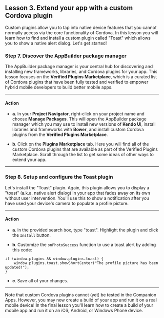 ## Lesson 3. Extend your app with a custom Cordova plugin

Custom plugins allow you to tap into native device features that you cannot normally access via the core functionality of Cordova. In this lesson you will learn how to find and install a custom plugin called "Toast" which allows you to show a native alert dialog. Let's get started!

### Step 7. Discover the AppBuilder package manager

The AppBuilder package manager is your central hub for discovering and installing new frameworks, libraries, and Cordova plugins for your app. This lesson focuses on the **Verified Plugins Marketplace**, which is a curated list of Cordova plugins that have been fully tested and verified to empower hybrid mobile developers to build better mobile apps.

<hr data-action="start" />

#### Action

* **a**. In your **Project Navigator**, right-click on your project name and choose **Manage Packages**. This will open the AppBuilder package manager which you may use to install new versions of **Kendo UI**, install libraries and frameworks with **Bower**, and install custom Cordova plugins from the **Verified Plugins Marketplace**.

* **b**. Click on the **Plugins Marketplace** tab. Here you will find all of the custom Cordova plugins that are available as part of the Verified Plugins Marketplace. Scroll through the list to get some ideas of other ways to extend your app.

<hr data-action="end" />

### Step 8. Setup and configure the Toast plugin

Let's install the "Toast" plugin. Again, this plugin allows you to display a "toast" (a.k.a. native alert dialog) in your app that fades away on its own without user intervention. You'll use this to show a notification after you have used your device's camera to populate a profile picture.

<hr data-action="start" />

#### Action

* **a**. In the provided search box, type "toast". Highlight the plugin and click the `Install` button.

* **b**. Customize the `onPhotoSuccess` function to use a toast alert by adding this code:

```
if (window.plugins && window.plugins.toast) {
    window.plugins.toast.showShortCenter("The profile picture has been updated!");
}
```

* **c**. Save all of your changes.

<hr data-action="end" />

Note that custom Cordova plugins cannot (yet) be tested in the Companion Apps. However, you may now create a build of your app and run it on a real mobile device! In the final lesson you'll learn how to create a build of your mobile app and run it on an iOS, Android, or Windows Phone device.

